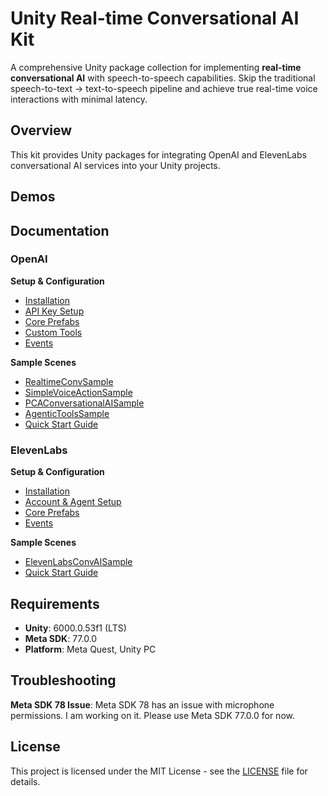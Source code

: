 # Unity Real-time Conversational AI Kit

A comprehensive Unity package collection for implementing **real-time conversational AI** with speech-to-speech capabilities. Skip the traditional speech-to-text → text-to-speech pipeline and achieve true real-time voice interactions with minimal latency.

## Overview

This kit provides Unity packages for integrating OpenAI and ElevenLabs conversational AI services into your Unity projects.

## Demos

## Documentation

### OpenAI

**Setup & Configuration**

- [Installation](Docs/OpenAI/setup.md#installation)
- [API Key Setup](Docs/OpenAI/setup.md#setup)
- [Core Prefabs](Docs/OpenAI/setup.md#core-prefabs)
- [Custom Tools](Docs/OpenAI/setup.md#custom-tools)
- [Events](Docs/OpenAI/setup.md#events)

**Sample Scenes**

- [RealtimeConvSample](Docs/OpenAI/samples.md#1-realtimeconvsample)
- [SimpleVoiceActionSample](Docs/OpenAI/samples.md#2-simplevoiceactionsample)
- [PCAConversationalAISample](Docs/OpenAI/samples.md#3-pcaconversationalaisample)
- [AgenticToolsSample](Docs/OpenAI/samples.md#4-agentictoolssample)
- [Quick Start Guide](Docs/OpenAI/samples.md#quick-start-guide)

### ElevenLabs

**Setup & Configuration**

- [Installation](Docs/ElevenLabs/setup.md#installation)
- [Account & Agent Setup](Docs/ElevenLabs/setup.md#setup)
- [Core Prefabs](Docs/ElevenLabs/setup.md#core-prefabs)
- [Events](Docs/ElevenLabs/setup.md#events)

**Sample Scenes**

- [ElevenLabsConvAISample](Docs/ElevenLabs/samples.md#elevenlabsconvaisample)
- [Quick Start Guide](Docs/ElevenLabs/samples.md#quick-start-guide)

## Requirements

- **Unity**: 6000.0.53f1 (LTS)
- **Meta SDK**: 77.0.0
- **Platform**: Meta Quest, Unity PC

## Troubleshooting

**Meta SDK 78 Issue**: Meta SDK 78 has an issue with microphone permissions. I am working on it. Please use Meta SDK 77.0.0 for now.

## License

This project is licensed under the MIT License - see the [LICENSE](LICENSE) file for details.
